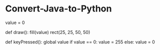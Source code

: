 # Convert-Java-to-Python

value = 0

def draw():
  fill(value)
  rect(25, 25, 50, 50)

def keyPressed():
    global value
    if value == 0:
        value = 255
    else:
        value = 0
